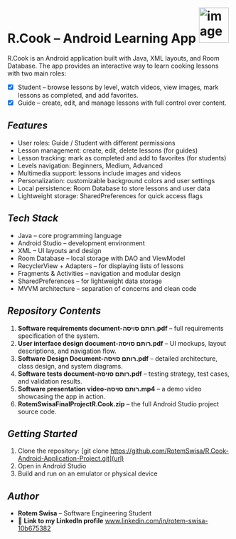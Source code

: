 # R.Cook – Android Learning App  <img width="67" height="79" alt="image" src="https://github.com/user-attachments/assets/0257e54c-dfa3-4e9a-b449-8f55ba26ebaa" />


R.Cook is an Android application built with Java, XML layouts, and Room Database.
The app provides an interactive way to learn cooking lessons with two main roles:
- [x] Student – browse lessons by level, watch videos, view images, mark lessons as completed, and add favorites.
- [x] Guide – create, edit, and manage lessons with full control over content.

## _Features_
- User roles: Guide / Student with different permissions
- Lesson management: create, edit, delete lessons (for guides)
- Lesson tracking: mark as completed and add to favorites (for students)
- Levels navigation: Beginners, Medium, Advanced
- Multimedia support: lessons include images and videos
- Personalization: customizable background colors and user settings
- Local persistence: Room Database to store lessons and user data
- Lightweight storage: SharedPreferences for quick access flags

 ## _Tech Stack_
- Java – core programming language
- Android Studio – development environment
- XML – UI layouts and design
- Room Database – local storage with DAO and ViewModel
- RecyclerView + Adapters – for displaying lists of lessons
- Fragments & Activities – navigation and modular design
- SharedPreferences – for lightweight data storage
- MVVM architecture – separation of concerns and clean code

 ## _Repository Contents_
1.	**Software requirements document-רותם סויסה.pdf** – full requirements specification of the system.
2.	**User interface design document-רותם סויסה.pdf** – UI mockups, layout descriptions, and navigation flow.
3.	**Software Design Document-רותם סויסה.pdf** – detailed architecture, class design, and system diagrams.
4.	**Software tests document-רותם סויסה.pdf** – testing strategy, test cases, and validation results.
5.	**Software presentation video-רותם סויסה.mp4** – a demo video showcasing the app in action.
6.	**RotemSwisaFinalProjectR.Cook.zip** – the full Android Studio project source code.

 ## _Getting Started_
1.	Clone the repository: 
[git clone https://github.com/RotemSwisa/R.Cook-Android-Application-Project.git](url)
2.	Open in Android Studio
3.	Build and run on an emulator or physical device

## _Author_
 - **Rotem Swisa** – Software Engineering Student
 - 🔗 **Link to my LinkedIn profile** www.linkedin.com/in/rotem-swisa-10b675382
